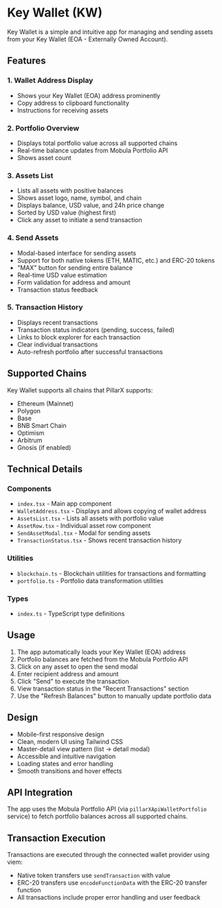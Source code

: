 # Key Wallet (KW)

Key Wallet is a simple and intuitive app for managing and sending assets from your Key Wallet (EOA - Externally Owned Account).

## Features

### 1. Wallet Address Display

- Shows your Key Wallet (EOA) address prominently
- Copy address to clipboard functionality
- Instructions for receiving assets

### 2. Portfolio Overview

- Displays total portfolio value across all supported chains
- Real-time balance updates from Mobula Portfolio API
- Shows asset count

### 3. Assets List

- Lists all assets with positive balances
- Shows asset logo, name, symbol, and chain
- Displays balance, USD value, and 24h price change
- Sorted by USD value (highest first)
- Click any asset to initiate a send transaction

### 4. Send Assets

- Modal-based interface for sending assets
- Support for both native tokens (ETH, MATIC, etc.) and ERC-20 tokens
- "MAX" button for sending entire balance
- Real-time USD value estimation
- Form validation for address and amount
- Transaction status feedback

### 5. Transaction History

- Displays recent transactions
- Transaction status indicators (pending, success, failed)
- Links to block explorer for each transaction
- Clear individual transactions
- Auto-refresh portfolio after successful transactions

## Supported Chains

Key Wallet supports all chains that PillarX supports:

- Ethereum (Mainnet)
- Polygon
- Base
- BNB Smart Chain
- Optimism
- Arbitrum
- Gnosis (if enabled)

## Technical Details

### Components

- `index.tsx` - Main app component
- `WalletAddress.tsx` - Displays and allows copying of wallet address
- `AssetsList.tsx` - Lists all assets with portfolio value
- `AssetRow.tsx` - Individual asset row component
- `SendAssetModal.tsx` - Modal for sending assets
- `TransactionStatus.tsx` - Shows recent transaction history

### Utilities

- `blockchain.ts` - Blockchain utilities for transactions and formatting
- `portfolio.ts` - Portfolio data transformation utilities

### Types

- `index.ts` - TypeScript type definitions

## Usage

1. The app automatically loads your Key Wallet (EOA) address
2. Portfolio balances are fetched from the Mobula Portfolio API
3. Click on any asset to open the send modal
4. Enter recipient address and amount
5. Click "Send" to execute the transaction
6. View transaction status in the "Recent Transactions" section
7. Use the "Refresh Balances" button to manually update portfolio data

## Design

- Mobile-first responsive design
- Clean, modern UI using Tailwind CSS
- Master-detail view pattern (list → detail modal)
- Accessible and intuitive navigation
- Loading states and error handling
- Smooth transitions and hover effects

## API Integration

The app uses the Mobula Portfolio API (via `pillarXApiWalletPortfolio` service) to fetch portfolio balances across all supported chains.

## Transaction Execution

Transactions are executed through the connected wallet provider using viem:

- Native token transfers use `sendTransaction` with value
- ERC-20 transfers use `encodeFunctionData` with the ERC-20 transfer function
- All transactions include proper error handling and user feedback
